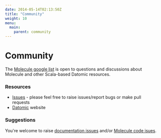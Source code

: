 ```yaml
---
date: 2014-05-14T02:13:50Z
title: "Community"
weight: 10
menu:
  main:
    parent: community
---
```


# Community

The [Molecule google list](https://groups.google.com/forum/#!forum/molecule-dsl) is open to questions and discussions about Molecule and other Scala-based Datomic resources.


### Resources
- [Issues](https://github.com/scalamolecule/molecule/issues) - please feel free to raise issues/report bugs or make pull requests
- [Datomic](http://datomic.com) website



### Suggestions

You're welcome to raise [documentation issues](https://github.com/scalamolecule/molecule-docs/issues) 
and/or [Molecule code isues](https://github.com/scalamolecule/molecule/issues).

